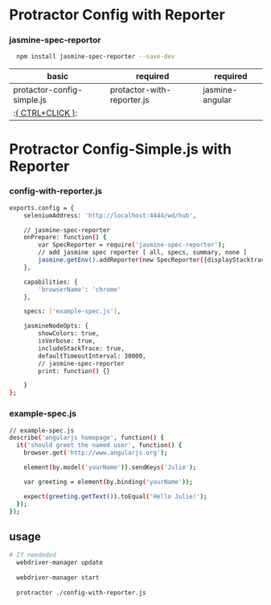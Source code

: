 # Protractor Config with Reporter

### jasmine-spec-reportor

```bash
  npm install jasmine-spec-reporter --save-dev
```

basic|required|required
-----|--------|--------
protactor-config-simple.js|protactor-with-reporter.js|jasmine-angular
:[( CTRL+CLICK )](https://github.com/EricDeCoff/Protractor-Config-Reporter/blob/master/protactor-with-reporter):|


# Protractor Config-Simple.js with Reporter

### config-with-reporter.js
```bash
exports.config = {
    seleniumAddress: 'http://localhost:4444/wd/hub',

    // jasmine-spec-reporter
    onPrepare: function() {
        var SpecReporter = require('jasmine-spec-reporter');
        // add jasmine spec reporter [ all, specs, summary, none ]
        jasmine.getEnv().addReporter(new SpecReporter({displayStacktrace: 'specs'}));
    },

    capabilities: {
        'browserName': 'chrome'
    },

    specs: ['example-spec.js'],

    jasmineNodeOpts: {
        showColors: true,
        isVerbose: true,
        includeStackTrace: true,    
        defaultTimeoutInterval: 30000,
        // jasmine-spec-reporter
        print: function() {}

    }
};
```

### example-spec.js
```bash
// example-spec.js
describe('angularjs homepage', function() {
  it('should greet the named user', function() {
    browser.get('http://www.angularjs.org');

    element(by.model('yourName')).sendKeys('Julie');

    var greeting = element(by.binding('yourName'));

    expect(greeting.getText()).toEqual('Hello Julie!');
  });
});
```

## usage
```bash
# If neededed
  webdriver-manager update 
  
  webdriver-manager start
  
  protractor ./config-with-reporter.js
```

